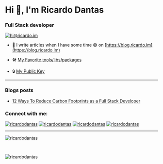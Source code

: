 <h1 align="left">Hi 👋, I'm Ricardo Dantas</h1>
<h3 align="left">Full Stack developer</h3>

<!-- <p align="left"> <a href="https://github.com/ryo-ma/github-profile-trophy"><img src="https://github-profile-trophy.vercel.app/?username=ricardodantas" alt="ricardodantas" /></a> </p> -->
<p align="left"> 
  <a href="mailto:hi@ricardo.im"><img src="https://img.shields.io/badge/email-hi%40ricardo.im-blue?style=for-the-badge&logo=Gmail" alt="hi@ricardo.im" /></a>    
</p>

- 📝 I write articles when I have some time 😅 on [https://blog.ricardo.im](https://blog.ricardo.im)

- 🛠 [My Favorite tools/libs/packages](https://gist.github.com/ricardodantas/9afdbc492bcd77d41ac27bbc4454a1dc) <br>

- 🔒 [My Public Key](https://keys.openpgp.org/vks/v1/by-fingerprint/CBCC9150FDD8868B90F663935313EA774C7FA478) <br>


***

### Blogs posts
<!-- BLOG-POST-LIST:START -->
- [12 Ways To Reduce Carbon Footprints as a Full Stack Developer](https://dev.to/ricardodantas/12-ways-to-reduce-carbon-footprints-as-a-full-stack-developer-imh)
<!-- BLOG-POST-LIST:END -->

<h3 align="left">Connect with me:</h3>

<p align="left">
<a href="https://twitter.com/ricardodantas" target="blank"><img src="https://img.shields.io/twitter/follow/ricardodantas?logo=twitter&style=for-the-badge" alt="ricardodantas" /></a> <a href="https://linkedin.com/in/rdantas" target="blank"><img src="https://img.shields.io/badge/linkedin-%2Frdantas-blue?logo=linkedin&style=for-the-badge" alt="ricardodantas" /></a> <a href="https://medium.com/@ricardodantas" target="blank"><img src="https://img.shields.io/badge/medium-ricardodantas-blue?logo=medium&style=for-the-badge" alt="ricardodantas" /></a>  <a href="https://dev.to/ricardodantas" target="blank"><img src="https://img.shields.io/badge/devto-ricardodantas-blue?logo=dev.to&style=for-the-badge" alt="ricardodantas" /></a>
</p>

***

<p><img align="center" src="https://github-readme-stats.vercel.app/api/top-langs?username=ricardodantas&show_icons=true&locale=en&layout=compact" alt="ricardodantas" /></p><br/>

<p><img align="center" src="https://github-readme-stats.vercel.app/api?username=ricardodantas&show_icons=true&locale=en" alt="ricardodantas" /></p><br/>

